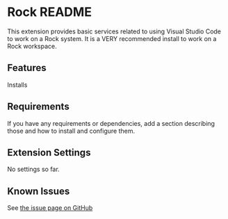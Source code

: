# Rock README

This extension provides basic services related to using Visual Studio Code to
work on a Rock system. It is a VERY recommended install to work on a Rock
workspace.

## Features

Installs

## Requirements

If you have any requirements or dependencies, add a section describing those and how to install and configure them.

## Extension Settings

No settings so far.

## Known Issues

See [the issue page on GitHub](https://github.com/doudou/rock_website/issues?q=is%3Aopen+is%3Aissue+label%3Avscode)


